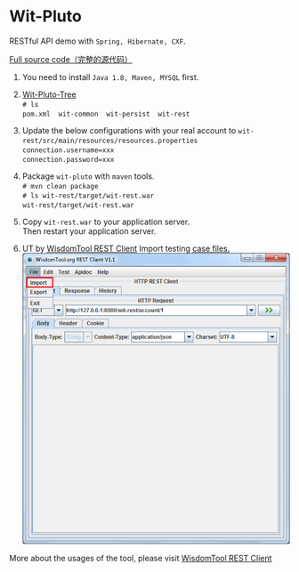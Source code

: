 # Wit-Pluto
RESTful API demo with `Spring, Hibernate, CXF`.

[Full source code（完整的源代码）](https://github.com/witpool/wit-pluto/blob/master/Wit-Pluto-V1.0.zip)

1. You need to install `Java 1.8, Maven, MYSQL` first.<br/>

2. [Wit-Pluto-Tree](https://github.com/witpool/wit-pluto/blob/master/wit-pluto-tree.txt)<br/>
`# ls` <br/>
`pom.xml  wit-common  wit-persist  wit-rest` <br/>
3. Update the below configurations with your real account to `wit-rest/src/main/resources/resources.properties`<br/>
`connection.username=xxx`<br/>
`connection.password=xxx`<br/>

4. Package `wit-pluto` with `maven` tools.<br/>
`# mvn clean package`<br/>
`# ls wit-rest/target/wit-rest.war`<br/>
`wit-rest/target/wit-rest.war`<br/>

5. Copy `wit-rest.war` to your application server.<br/>
Then restart your application server.

6. UT by [WisdomTool REST Client](https://github.com/wisdomtool/rest-client/blob/master/restclient-1.1.jar)
Import testing [case files.](https://github.com/witpool/wit-pluto/blob/master/history-cases.json)
![image](https://github.com/witpool/wit-pluto/blob/master/import.png)

More about the usages of the tool, please visit [WisdomTool REST Client](https://github.com/wisdomtool/rest-client)
